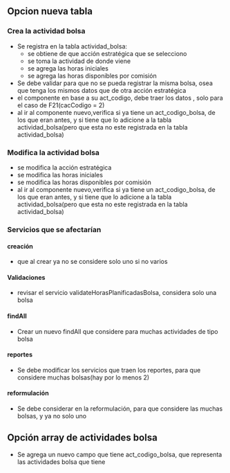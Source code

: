 ## Opcion nueva tabla
### Crea la actividad bolsa
- Se registra en la tabla actividad_bolsa:
	- se obtiene de que acción estratégica que se selecciono
	- se toma la actividad de donde viene
	- se agrega las horas iniciales
	- se agrega las horas disponibles por comisión
- Se debe validar para que no se pueda registrar la misma  bolsa, osea que tenga los mismos datos que de otra acción estratégica
- el componente en base a su act_codigo, debe traer los datos , solo para el caso de F21(cacCodigo = 2)
- al ir al componente nuevo,verifica si ya tiene un act_codigo_bolsa, de los que eran antes, y si tiene que lo adicione a la tabla actividad_bolsa(pero que esta no este registrada en la tabla actividad_bolsa)
### Modifica la actividad bolsa
- se modifica la acción estratégica
-  se modifica las horas iniciales
- se modifica las horas disponibles por comisión
- al ir al componente nuevo,verifica si ya tiene un act_codigo_bolsa, de los que eran antes, y si tiene que lo adicione a la tabla actividad_bolsa(pero que esta no este registrada en la tabla actividad_bolsa)
### Servicios que se afectarían
#### creación
- que al crear ya no se considere solo uno si no varios
#### Validaciones
- revisar el servicio validateHorasPlanificadasBolsa, considera solo una bolsa
#### findAll
- Crear un nuevo findAll que considere para muchas actividades de tipo bolsa
#### reportes
- Se debe modificar los servicios que traen los reportes, para que considere muchas bolsas(hay por lo menos 2)
#### reformulación
- Se debe considerar en la reformulación, para que considere las muchas bolsas,  y ya no solo uno
## Opción array de actividades bolsa
- Se agrega un nuevo campo que tiene act_codigo_bolsa, que representa las actividades bolsa que tiene